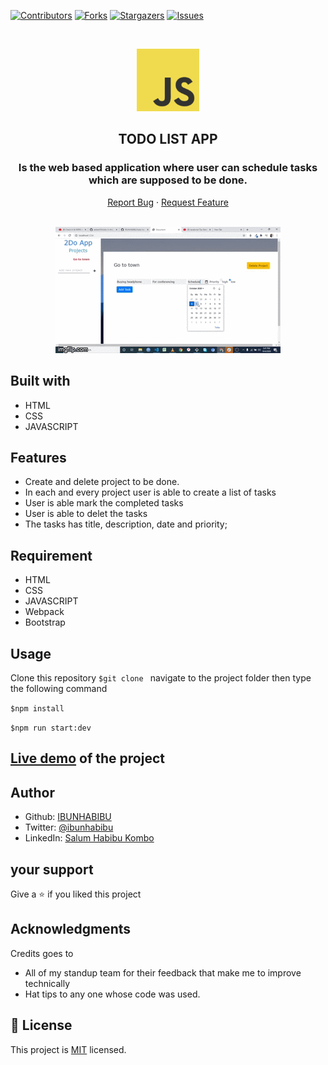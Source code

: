[![Contributors][contributors-shield]][contributors-url]
[![Forks][forks-shield]][forks-url]
[![Stargazers][stars-shield]][stars-url]
[![Issues][issues-shield]][issues-url]

<br />

<p align="center">
  <a href="git@github.com:IBUNHABIBU/todo-list.git">
    <p align="center"> <img src="https://raw.githubusercontent.com/github/explore/b7c8510756ee50efb38d1f01896e72b7a9737296/topics/javascript/javascript.png" alt="Phaser" width="100" height="100"> </p>
  </a>

  <h2 align="center">TODO LIST APP</h2>
<h3 align = "center"> Is the web based application where user can schedule tasks which are supposed to be done.</h3>

  <p align="center">
    <a href="https://github.com/IBUNHABIBU/tic-tac-toe-game/issues">Report Bug</a>
    · 
    <a href="https://github.com/IBUNHABIBU/tic-tac-toe-game/issues">Request Feature</a>
  </p>
  
  <br/>
 <div align="center">
  <!-- ![screenshot](https://github.com/IBUNHABIBU/todo-list/blob/feature/src/images/todolist.gif) -->
 <img src="https://github.com/IBUNHABIBU/todo-list/blob/feature/src/images/todolist.gif" >
 </div>
 </p>

## Built with
* HTML
* CSS
* JAVASCRIPT

## Features 
* Create and delete project to be done.
* In each and every project user is able to create a list of tasks
* User is able mark the completed tasks
* User is able to delet the tasks
* The tasks has title, description, date and priority;
  
## Requirement 
* HTML
* CSS
* JAVASCRIPT
* Webpack
* Bootstrap

## Usage
Clone this repository 
 `$git clone ` 
 navigate to the project folder then type the following command

 `$npm install `
 
 `$npm run start:dev`

## [Live demo](https://rawcdn.githack.com/IBUNHABIBU/todo-list/cd1daf36adc8ee0da82d1051a6378d094988e2d3/dist/index.html "Of the project") of the project

## Author
* Github: [IBUNHABIBU](https://github.com/IBUNHABIBU)
* Twitter: [@ibunhabibu](https://twitter.com/Ibunhabibu)
* LinkedIn: [Salum Habibu Kombo](https://www.linkedin.com/in/salum-habibu/)

## your support 
Give a :star: if you liked this project 

## Acknowledgments
Credits goes to

- All of my standup team for their feedback that make me to improve technically
- Hat tips to any one whose code was used.
## 📝 License
This project is [MIT](LICENCE) licensed.


<!-- MARKDOWN LINKS & IMAGES -->
<!-- https://www.markdownguide.org/basic-syntax/#reference-style-links -->
[contributors-shield]: https://img.shields.io/github/contributors/IBUNHABIBU/todo-list.svg?style=flat-square
[contributors-url]: https://github.com/IBUNHABIBU/todo-list/graphs/contributors
[forks-shield]: https://img.shields.io/github/forks/IBUNHABIBU/todo-list.svg?style=flat-square
[forks-url]: https://github.com/IBUNHABIBU/todo-list/network/members
[stars-shield]: https://img.shields.io/github/stars/IBUNHABIBU/todo-list.svg?style=flat-square
[stars-url]: https://github.com/IBUNHABIBU/todo-list/stargazers
[issues-shield]: https://img.shields.io/github/issues/IBUNHABIBU/todo-list.svg?style=flat-square
[issues-url]: https://github.com/IBUNHABIBU/todo-list/issues
